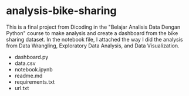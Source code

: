 # analysis-bike-sharing
This is a final project from Dicoding in the "Belajar Analisis Data Dengan Python" course to make analysis and create a dashboard from the bike sharing dataset. In the notebook file, I attached the way I did the analysis from Data Wrangling, Exploratory Data Analysis, and Data Visualization.
- dashboard.py
- data.csv
- notebook.ipynb
- readme.md
- requirements.txt
- url.txt
